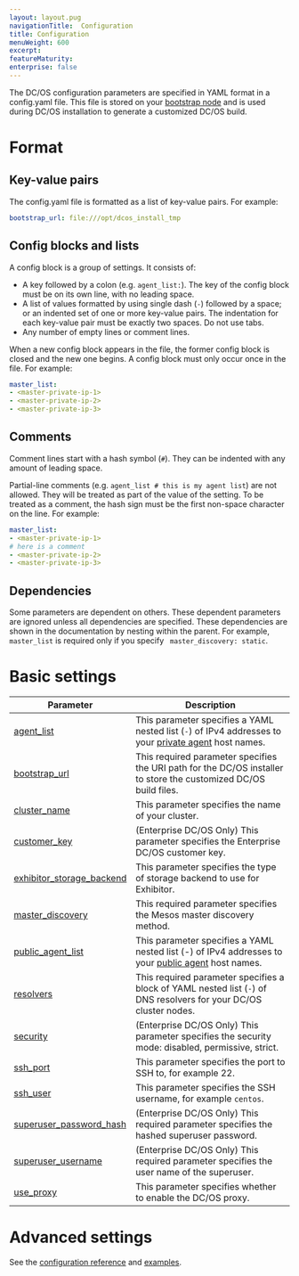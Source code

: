 ```yaml
---
layout: layout.pug
navigationTitle:  Configuration
title: Configuration
menuWeight: 600
excerpt:
featureMaturity:
enterprise: false
---
```


<!-- This source repo for this topic is https://github.com/dcos/dcos-docs -->


The DC/OS configuration parameters are specified in YAML format in a config.yaml file. This file is stored on your [bootstrap node](/1.9/installing/ent/custom/system-requirements/#bootstrap-node) and is used during DC/OS installation to generate a customized DC/OS build.

# Format

## Key-value pairs
The config.yaml file is formatted as a list of key-value pairs. For example:

```yaml
bootstrap_url: file:///opt/dcos_install_tmp
```

## Config blocks and lists
A config block is a group of settings. It consists of:

- A key followed by a colon (e.g. `agent_list:`). The key of the config block must be on its own line, with no leading space.
- A list of values formatted by using single dash (`-`) followed by a space; or an indented set of one or more key-value pairs. The indentation for each key-value pair must be exactly two spaces. Do not use tabs.
- Any number of empty lines or comment lines.

When a new config block appears in the file, the former config block is closed and the new one begins. A config block must only occur once in the file. For example:

```yaml
master_list:
- <master-private-ip-1>
- <master-private-ip-2>
- <master-private-ip-3>
```

## Comments
Comment lines start with a hash symbol (`#`). They can be indented with any amount of leading space.

Partial-line comments (e.g. `agent_list # this is my agent list`) are not allowed. They will be treated as part of the value of the setting. To be treated as a comment, the hash sign must be the first non-space character on the line. For example:

```yaml
master_list:
- <master-private-ip-1>
# here is a comment
- <master-private-ip-2>
- <master-private-ip-3>
```

## Dependencies
Some parameters are dependent on others. These dependent parameters are ignored unless all dependencies are specified. These dependencies are shown in the documentation by nesting within the parent. For example, `master_list` is required only if you specify ` master_discovery: static`.

# Basic settings

| Parameter                              | Description                                                                                                                                               |
|----------------------------------------|-----------------------------------------------------------------------------------------------------------------------------------------------------------|
| [agent_list](/1.9/installing/ent/custom/configuration/configuration-parameters/#agent_list)      | This parameter specifies a YAML nested list (`-`) of IPv4 addresses to your [private agent](/1.9/overview/concepts/#private-agent-node) host names.                  |
| [bootstrap_url](/1.9/installing/ent/custom/configuration/configuration-parameters/#bootstrap_url)                          | This required parameter specifies the URI path for the DC/OS installer to store the customized DC/OS build files.                                         |
| [cluster_name](/1.9/installing/ent/custom/configuration/configuration-parameters/#cluster_name)                           | This parameter specifies the name of your cluster.    |
| [customer_key](/1.9/installing/ent/custom/configuration/configuration-parameters/#customer_key)                  | (Enterprise DC/OS Only) This parameter specifies the Enterprise DC/OS customer key.   |
| [exhibitor_storage_backend](/1.9/installing/ent/custom/configuration/configuration-parameters/#exhibitor_storage_backend)         | This parameter specifies the type of storage backend to use for Exhibitor.          |
| [master_discovery](/1.9/installing/ent/custom/configuration/configuration-parameters/#master_discovery)                          | This required parameter specifies the Mesos master discovery method.         |
| [public_agent_list](/1.9/installing/ent/custom/configuration/configuration-parameters/#public_agent_list)       | This parameter specifies a YAML nested list (-) of IPv4 addresses to your [public agent](/1.9/overview/concepts/#public-agent-node) host names.    |
| [resolvers](/1.9/installing/ent/custom/configuration/configuration-parameters/#resolvers)       | This required parameter specifies a block of YAML nested list (`-`) of DNS resolvers for your DC/OS cluster nodes.   |
| [security](/1.9/installing/ent/custom/configuration/configuration-parameters/#security)                           | (Enterprise DC/OS Only) This parameter specifies the security mode: disabled, permissive, strict.  |
| [ssh_port](/1.9/installing/ent/custom/configuration/configuration-parameters/#ssh_port)                           | This parameter specifies the port to SSH to, for example 22.          |
| [ssh_user](/1.9/installing/ent/custom/configuration/configuration-parameters/#ssh_user)                           | This parameter specifies the SSH username, for example `centos`.     |
| [superuser_password_hash](/1.9/installing/ent/custom/configuration/configuration-parameters/#superuser_password_hash)            | (Enterprise DC/OS Only) This required parameter specifies the hashed superuser password.      |
| [superuser_username](/1.9/installing/ent/custom/configuration/configuration-parameters/#superuser_username)               | (Enterprise DC/OS Only) This required parameter specifies the user name of the superuser.    |
| [use_proxy](/1.9/installing/ent/custom/configuration/configuration-parameters/#use_proxy)        | This parameter specifies whether to enable the DC/OS proxy.     |


# Advanced settings

See the [configuration reference](/1.9/installing/ent/custom/configuration/configuration-parameters/) and [examples](/1.9/installing/ent/custom/configuration/examples/).
